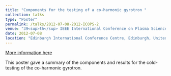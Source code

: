 ```yaml
---
title: "Components for the testing of a co-harmonic gyrotron "
collection: talks
type: "Poster"
permalink: /talks/2012-07-08-2012-ICOPS-2
venue: "39<sup>th</sup> IEEE International Conference on Plasma Science (ICOPS)"
date: 2012-07-08
location: "Edinburgh International Conference Centre, Edinburgh, United Kingdom"
---
```


[More information here](https://ieeexplore.ieee.org/document/6383341)

This poster gave a summary of the components and results for the cold-testing of the co-harmonic gyrotron.
